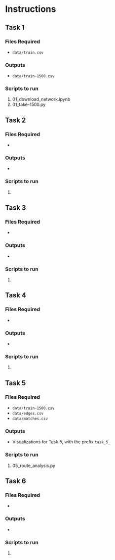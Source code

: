 # Instructions

## Task 1
### Files Required
- `data/train.csv`
  
### Outputs
- `data/train-1500.csv`

### Scripts to run
1. 01_download_network.ipynb
2. 01_take-1500.py


## Task 2

### Files Required
- 
### Outputs
- 

### Scripts to run
1. 

## Task 3

### Files Required
- 
### Outputs
- 

### Scripts to run
1. 

## Task 4

### Files Required
- 
### Outputs
- 

### Scripts to run
1. 

## Task 5
### Files Required
- `data/train-1500.csv`
- `data/edges.csv`
- `data/matches.csv`
  
### Outputs
- Visualizations for Task 5, with the prefix `task_5_`

### Scripts to run
1. 05_route_analysis.py

## Task 6

### Files Required
- 
### Outputs
- 

### Scripts to run
1.
